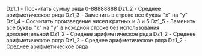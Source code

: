 Dz1_1 - Посчитать сумму ряда 0-88888888
Dz1_2 - Среднее арифметическое ряда
Dz1_3 - Заменить в строке все буквы "x" на "y"
Dz1_4 - Сосчитать произведение чисел кратных и 3 и 5
Dz1_5 - Заменить все буквы "x" на "y" в исходной строке без использования дополнительной
Dz1_2 - Среднее арифметическое ряда
Dz1_2 - Среднее арифметическое ряда
Dz1_2 - Среднее арифметическое ряда
Dz1_2 - Среднее арифметическое ряда
